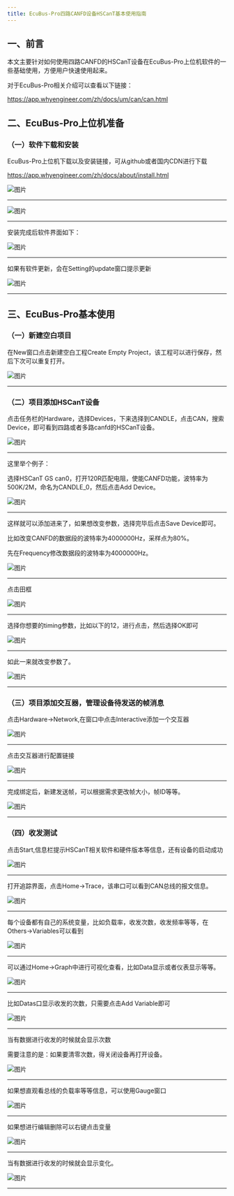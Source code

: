 ```yaml
---
title: EcuBus-Pro四路CANFD设备HSCanT基本使用指南
---
```


## 一、前言

本文主要针对如何使用四路CANFD的HSCanT设备在EcuBus-Pro上位机软件的一些基础使用，方便用户快速使用起来。

对于EcuBus-Pro相关介绍可以查看以下链接：

https://app.whyengineer.com/zh/docs/um/can/can.html

## 二、EcuBus-Pro上位机准备

### （一）软件下载和安装

EcuBus-Pro上位机下载以及安装链接，可从github或者国内CDN进行下载

https://app.whyengineer.com/zh/docs/about/install.html

![图片](Ecubus_Pro_basic_usage_guide_images/image_21.png)

---

![图片](Ecubus_Pro_basic_usage_guide_images/image_22.png)

---


安装完成后软件界面如下：

![图片](Ecubus_Pro_basic_usage_guide_images/image_23.png)

---

如果有软件更新，会在Setting的update窗口提示更新

![图片](Ecubus_Pro_basic_usage_guide_images/image_1.png)

---

## 三、EcuBus-Pro基本使用

### （一）新建空白项目

在New窗口点击新建空白工程Create Empty Project，该工程可以进行保存，然后下次可以重复打开。

![图片](Ecubus_Pro_basic_usage_guide_images/image_2.png)

---

### （二）项目添加HSCanT设备

点击任务栏的Hardware，选择Devices，下来选择到CANDLE，点击CAN，搜索Device，即可看到四路或者多路canfd的HSCanT设备。

![图片](Ecubus_Pro_basic_usage_guide_images/image_3.png)

---

这里举个例子：

选择HSCanT GS can0，打开120R匹配电阻，使能CANFD功能，波特率为500K/2M，命名为CANDLE_0，然后点击Add Device。

![图片](Ecubus_Pro_basic_usage_guide_images/image_4.png)

---

这样就可以添加进来了，如果想改变参数，选择完毕后点击Save Device即可。

比如改变CANFD的数据段的波特率为4000000Hz，采样点为80%。

先在Frequency修改数据段的波特率为4000000Hz。

![图片](Ecubus_Pro_basic_usage_guide_images/image_5.png)

---

点击田框

![图片](Ecubus_Pro_basic_usage_guide_images/image_6.png)

---

选择你想要的timing参数，比如以下的12，进行点击，然后选择OK即可

![图片](Ecubus_Pro_basic_usage_guide_images/image_7.png)

---

如此一来就改变参数了。

![图片](Ecubus_Pro_basic_usage_guide_images/image_8.png)

---

### （三）项目添加交互器，管理设备待发送的帧消息

点击Hardware->Network,在窗口中点击Interactive添加一个交互器

![图片](Ecubus_Pro_basic_usage_guide_images/image_9.png)

---

点击交互器进行配置链接

![图片](Ecubus_Pro_basic_usage_guide_images/image_10.png)

---

完成绑定后，新建发送帧，可以根据需求更改帧大小，帧ID等等。

![图片](Ecubus_Pro_basic_usage_guide_images/image_11.png)

---

### （四）收发测试

点击Start,信息栏提示HSCanT相关软件和硬件版本等信息，还有设备的启动成功

![图片](Ecubus_Pro_basic_usage_guide_images/image_12.png)

---

打开追踪界面，点击Home->Trace，该串口可以看到CAN总线的报文信息。

![图片](Ecubus_Pro_basic_usage_guide_images/image_13.png)

---

每个设备都有自己的系统变量，比如负载率，收发次数，收发频率等等，在Others->Variables可以看到

![图片](Ecubus_Pro_basic_usage_guide_images/image_14.png)

---

可以通过Home->Graph中进行可视化查看，比如Data显示或者仪表显示等等。

![图片](Ecubus_Pro_basic_usage_guide_images/image_15.png)

---

比如Datas口显示收发的次数，只需要点击Add Variable即可

![图片](Ecubus_Pro_basic_usage_guide_images/image_16.png)

---

当有数据进行收发的时候就会显示次数

需要注意的是：如果要清零次数，得关闭设备再打开设备。

![图片](Ecubus_Pro_basic_usage_guide_images/image_17.png)

---

如果想直观看总线的负载率等等信息，可以使用Gauge窗口

![图片](Ecubus_Pro_basic_usage_guide_images/image_18.png)

---

如果想进行编辑删除可以右键点击变量

![图片](Ecubus_Pro_basic_usage_guide_images/image_19.png)

---

当有数据进行收发的时候就会显示变化。

![图片](Ecubus_Pro_basic_usage_guide_images/image_20.png)

---
